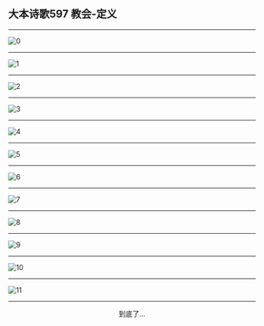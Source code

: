 
## 大本诗歌597 教会-定义
        
<div id="aplayer0"></div>

---

<img alt="0" data-original="https://cdn.jsdelivr.net/gh/k34869/shi/data/d0596/0">

---

<img alt="1" data-original="https://cdn.jsdelivr.net/gh/k34869/shi/data/d0596/1">

---

<img alt="2" data-original="https://cdn.jsdelivr.net/gh/k34869/shi/data/d0596/2">

---

<img alt="3" data-original="https://cdn.jsdelivr.net/gh/k34869/shi/data/d0596/3">

---

<img alt="4" data-original="https://cdn.jsdelivr.net/gh/k34869/shi/data/d0596/4">

---

<img alt="5" data-original="https://cdn.jsdelivr.net/gh/k34869/shi/data/d0596/5">

---

<img alt="6" data-original="https://cdn.jsdelivr.net/gh/k34869/shi/data/d0596/6">

---

<img alt="7" data-original="https://cdn.jsdelivr.net/gh/k34869/shi/data/d0596/7">

---

<img alt="8" data-original="https://cdn.jsdelivr.net/gh/k34869/shi/data/d0596/8">

---

<img alt="9" data-original="https://cdn.jsdelivr.net/gh/k34869/shi/data/d0596/9">

---

<img alt="10" data-original="https://cdn.jsdelivr.net/gh/k34869/shi/data/d0596/10">

---

<img alt="11" data-original="https://cdn.jsdelivr.net/gh/k34869/shi/data/d0596/11">

---

<p style="text-align: center">到底了...</p>

<script src="/js/dist-view.js"></script>

<script>
MAIN.id = 'd0596';
        
const ap0 = new APlayer({
    container: document.getElementById('aplayer0'),
    volume: 1,
    loop: 'none',
    preload: 'none',
    audio: [{
        name: '大本诗歌597.mp3',
        artist: '大本诗歌',
        url: 'https://res.wx.qq.com/voice/getvoice?mediaid=MzI0NTk3MDM5M18yMjQ3NDk1MTEw',
        cover: '/favicon'
    }]
});
</script>
